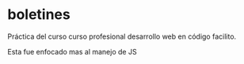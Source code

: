 # boletines
Práctica del curso curso profesional desarrollo web en código facilito.

Esta fue enfocado mas al manejo de JS
